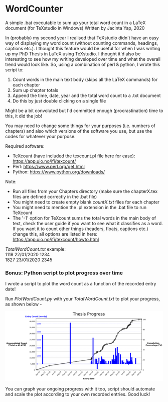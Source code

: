 # WordCounter
A simple .bat executable to sum up your total word count in a LaTeX document (for TeXstudio in Windows)
Written by Jacinta Yap, 2020

In (probably) my second year I realised that TeXstudio didn't have an easy way of displaying my word count (without counting commands, headings, captions etc.). I thought this feature would be useful for when I was writing up my PhD Thesis in LaTeX using TeXstudio. I thought it'd also be interesting to see how my writing developed over time and what the overall trend would look like. So, using a combination of perl & python, I wrote this script to:

1. Count words in the main text body (skips all the LaTeX commands) for each chapter
2. Sum up chapter totals 
3. Append the time, date, year and the total word count to a .txt document
4. Do this by just double clicking on a single file

Might be a bit convoluted but I'd committed enough (procrastination) time to this, it did the job!

You may need to change some things for your purposes (i.e. numbers of chapters) and also which versions of the software you use, but use the codes for whatever your purpose.

Required software:
- TeXcount (have included the texcount.pl file here for ease):
https://app.uio.no/ifi/texcount/
- Perl: https://www.perl.org/get.html
- Python: https://www.python.org/downloads/

Note:
- Run all files from your Chapters directory (make sure the chapterX.tex files are defined correctly in the .bat file)
- You might need to create empty blank *countX.txt* files for each chapter
- You might need to mention the .pl extension in the .bat file to run TeXcount
- The '-1' option for TeXcount sums the total words in the main body of text, check the user guide if you want to see what it classifies as a word. If you want it to count other things (headers, floats, captions etc.) change this, all options are listed in here: https://app.uio.no/ifi/texcount/howto.html

*TotalWordCount.txt* example:\
1118 22/01/2020 1234\
1827 23/01/2020 2345

### Bonus: Python script to plot progress over time

I wrote a script to plot the word count as a function of the recorded entry date!

Run *PlotWordCount.py* with your *TotalWordCount.txt* to plot your progress, as shown below -

![WordCountPlot](https://github.com/jacyap/WordCounter/blob/master/TotalWordCount_JYAP.png)

You can graph your ongoing progress with it too, script should automate and scale the plot according to your own recorded entries. 
Good luck!
